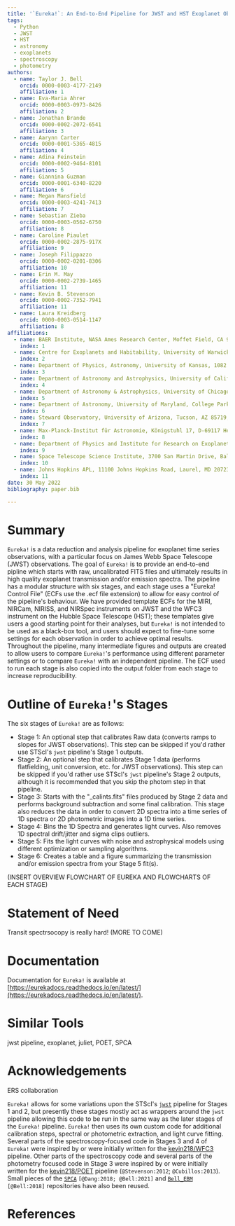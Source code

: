 ```yaml
---
title: '`Eureka!`: An End-to-End Pipeline for JWST and HST Exoplanet Observations'
tags:
  - Python
  - JWST
  - HST
  - astronomy
  - exoplanets
  - spectroscopy
  - photometry
authors:
  - name: Taylor J. Bell
    orcid: 0000-0003-4177-2149
    affiliation: 1
  - name: Eva-Maria Ahrer
    orcid: 0000-0003-0973-8426
    affiliation: 2
  - name: Jonathan Brande
    orcid: 0000-0002-2072-6541
    affiliation: 3
  - name: Aarynn Carter
    orcid: 0000-0001-5365-4815
    affiliation: 4
  - name: Adina Feinstein
    orcid: 0000-0002-9464-8101
    affiliation: 5
  - name: Giannina Guzman
    orcid: 0000-0001-6340-8220
    affiliation: 6
  - name: Megan Mansfield
    orcid: 0000-0003-4241-7413
    affiliation: 7
  - name: Sebastian Zieba
    orcid: 0000-0003-0562-6750
    affiliation: 8
  - name: Caroline Piaulet
    orcid: 0000-0002-2875-917X
    affiliation: 9
  - name: Joseph Filippazzo
    orcid: 0000-0002-0201-8306
    affiliation: 10
  - name: Erin M. May
    orcid: 0000-0002-2739-1465
    affiliation: 11
  - name: Kevin B. Stevenson
    orcid: 0000-0002-7352-7941
    affiliation: 11
  - name: Laura Kreidberg
    orcid: 0000-0003-0514-1147
    affiliation: 8
affiliations:
  - name: BAER Institute, NASA Ames Research Center, Moffet Field, CA 94035, USA
    index: 1
  - name: Centre for Exoplanets and Habitability, University of Warwick, Gibbet Hill Road, CV4 7AL Coventry, UK
    index: 2
  - name: Department of Physics, Astronomy, University of Kansas, 1082 Malott, 1251 Wescoe Hall Dr., Lawrence, KS 66045, USA
    index: 3
  - name: Department of Astronomy and Astrophysics, University of California, Santa Cruz, CA 95064, USA
    index: 4
  - name: Department of Astronomy & Astrophysics, University of Chicago, 5640 S. Ellis Avenue, Chicago, IL 60637, USA
    index: 5
  - name: Department of Astronomy, University of Maryland, College Park, MD USA
    index: 6
  - name: Steward Observatory, University of Arizona, Tucson, AZ 85719, USA
    index: 7
  - name: Max-Planck-Institut für Astronomie, Königstuhl 17, D-69117 Heidelberg, Germany
    index: 8
  - name: Department of Physics and Institute for Research on Exoplanets, Université de Montréal, Montreal, QC, Canada
    index: 9
  - name: Space Telescope Science Institute, 3700 San Martin Drive, Baltimore, MD 21218, USA
    index: 10
  - name: Johns Hopkins APL, 11100 Johns Hopkins Road, Laurel, MD 20723, USA
    index: 11
date: 30 May 2022
bibliography: paper.bib

---
```


# Summary

`Eureka!` is a data reduction and analysis pipeline for exoplanet time series observations, with a particular focus on James Webb Space Telescope (JWST) observations. The goal of `Eureka!` is to provide an end-to-end pipline which starts with raw, uncalibrated FITS files and ultimately results in high quality exoplanet transmission and/or emission spectra. The pipeline has a modular structure with six stages, and each stage uses a "Eureka! Control File" (ECFs use the .ecf file extension) to allow for easy control of the pipeline's behaviour. We have provided template ECFs for the MIRI, NIRCam, NIRISS, and NIRSpec instruments on JWST and the WFC3 instrument on the Hubble Space Telescope (HST); these templates give users a good starting point for their analyses, but `Eureka!` is not intended to be used as a black-box tool, and users should expect to fine-tune some settings for each observation in order to achieve optimal results. Throughout the pipeline, many intermediate figures and outputs are created to allow users to compare `Eureka!`'s performance using different parameter settings or to compare `Eureka!` with an independent pipeline. The ECF used to run each stage is also copied into the output folder from each stage to increase reproducibility.


# Outline of `Eureka!`'s Stages

The six stages of `Eureka!` are as follows:

- Stage 1: An optional step that calibrates Raw data (converts ramps to slopes for JWST observations). This step can be skipped if you'd rather use STScI's `jwst` pipeline's Stage 1 outputs.
- Stage 2: An optional step that calibrates Stage 1 data (performs flatfielding, unit conversion, etc. for JWST observations). This step can be skipped if you'd rather use STScI's `jwst` pipeline's Stage 2 outputs, although it is recommended that you skip the photom step in that pipeline.
- Stage 3: Starts with the "_calints.fits" files produced by Stage 2 data and performs background subtraction and some final calibration. This stage also reduces the data in order to convert 2D spectra into a time series of 1D spectra or 2D photometric images into a 1D time series.
- Stage 4: Bins the 1D Spectra and generates light curves. Also removes 1D spectral drift/jitter and sigma clips outliers.
- Stage 5: Fits the light curves with noise and astrophysical models using different optimization or sampling algorithms.
- Stage 6: Creates a table and a figure summarizing the transmission and/or emission spectra from your Stage 5 fit(s).

(INSERT OVERVIEW FLOWCHART OF EUREKA AND FLOWCHARTS OF EACH STAGE)


# Statement of Need

Transit spectrsocopy is really hard! (MORE TO COME)


# Documentation

Documentation for `Eureka!` is available at [https://eurekadocs.readthedocs.io/en/latest/](https://eurekadocs.readthedocs.io/en/latest/). 


# Similar Tools

jwst pipeline, exoplanet, juliet, POET, SPCA


# Acknowledgements

ERS collaboration

`Eureka!` allows for some variations upon the STScI's [`jwst`](https://github.com/spacetelescope/jwst) pipeline for Stages 1 and 2, but presently these stages mostly act as wrappers around the `jwst` pipeline allowing this code to be run in the same way as the later stages of the `Eureka!` pipeline. `Eureka!` then uses its own custom code for additional calibration steps, spectral or photometric extraction, and light curve fitting. Several parts of the spectroscopy-focused code in Stages 3 and 4 of `Eureka!` were inspired by or were initially written for the [kevin218/WFC3](https://github.com/kevin218/WFC3) pipeline. Other parts of the spectroscopy code and several parts of the photometry focused code in Stage 3 were inspired by or were initially written for the [kevin218/POET](https://github.com/kevin218/POET) pipeline (`@Stevenson:2012`; `@Cubillos:2013`). Small pieces of the [`SPCA`](https://github.com/lisadang27/SPCA) `[@Dang:2018; @Bell:2021]` and [`Bell_EBM`](https://github.com/taylorbell57/Bell_EBM) `[@Bell:2018]` repositories have also been reused.


# References
